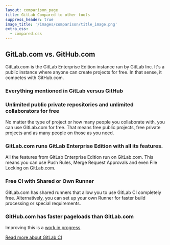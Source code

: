 ```yaml
---
layout: comparison_page
title: GitLab Compared to other tools
suppress_header: true
image_title: '/images/comparison/title_image.png'
extra_css:
  - compared.css
---
```


## GitLab.com vs. GitHub.com
GitLab.com is the GitLab Enterprise Edition instance ran by GitLab Inc.
It's a public instance where anyone can create projects for free.
In that sense, it competes with GitHub.com.

### Everything mentioned in GitLab versus GitHub

### Unlimited public private repositories and unlimited collaborators for free
No matter the type of project or how many people you collaborate with,
you can use GitLab.com for free. That means free public projects,
free private projects and as many people on those as you need.

### GitLab.com runs GitLab Enterprise Edition with all its features.
All the features from GitLab Enterprise Edition run on GitLab.com.
This means you can use Push Rules, Merge Request Approvals and even
File Locking on GitLab.com.

### Free CI with Shared or Own Runner
GitLab.com has shared runners that allow you to use GitLab CI completely
free. Alternatively, you can set up your own Runner for faster build processing
or special requirements.

### GitHub.com has faster pageloads than GitLab.com
Improving this is a [work in progress](https://gitlab.com/gitlab-com/operations/issues/42/).

[Read more about GitLab CI](/gitlab-ci)
